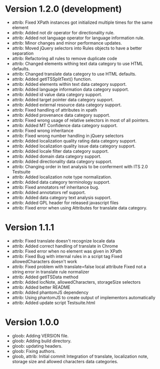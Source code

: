 Version 1.2.0 (development)
===========================

* attrib: Fixed XPath instances got initialized multiple times for the same element
* attrib: Added not dir operator for directionality rule.
* attrib: Added not language operator for language information rule.
* attrib: Minor changes and minor performance updates.
* attrib: Moved jQuery selectors into Rules objects to have a better separation
* attrib: Refactoring all rules to remove duplicate code
* attrib: Changed elements withing text data category to use HTML defaults.
* attrib: Changed translate data category to use HTML defaults.
* attrib: Added getITSSplitText() function.
* attrib: Added elements within text data category support.
* attrib: Added language information data category support.
* attrib: Added id value data category support.
* attrib: Added target pointer data category support.
* attrib: Added external resource data category support.
* attrib: Fixed handling of attributes in xpath
* attrib: Added provenance data category support.
* attrib: Fixed wrong usage of relative selectors in most of all pointers.
* attrib: Added MT Confidence data category support.
* attrib: Fixed wrong inheritance
* attrib: Fixed wrong number handling in jQuery selectors
* attrib: Added localization quality rating data category support.
* attrib: Added localization quality issue data category support.
* attrib: Added locale filter data category support.
* attrib: Added domain data category support.
* attrib: Added directionality data category support.
* attrib: Changing order in text analysis to be conferment with ITS 2.0 Testsuite
* attrib: Added localization note type normalization.
* attrib: Added data category terminology support.
* attrib: Fixed annotators ref inheritance bug.
* attrib: Added annotators ref support.
* attrib: Added data category text analysis support.
* attrib: Added GPL header for released javascript files
* attrib: Fixed error when using Attributes for translate data category.

Version 1.1.1
=============

* attrib: Fixed translate doesn't recognize locale data
* attrib: Added correct handling of translate in Chrome
* attrib: Fixed error when no element was given in XPath
* attrib: Fixed Bug with internal rules in a script tag Fixed allowedCharacters doesn't work
* attrib: Fixed problem with translate=false local attribute Fixed not a string error in translate rule normalizer
* attrib: Added getITSData method
* attrib: Added locNote, allowedCharacters, storageSize selectors
* attrib: Added better README
* attrib: Added phantomJS dependency
* attrib: Using phantomJS to create output of implementors automatically
* attrib: Added update script Testsuite.html

Version 1.0.0
=============

* gloob: Adding VERSION file.
* gloob: Adding build directory.
* gloob: updating headers.
* gloob: Fixing authors.
* gloob, attrib: Initial commit
  Integration of translate, localization note, storage size and allowed
  characters data categories.
